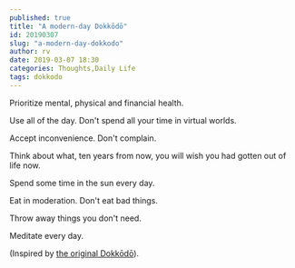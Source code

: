 ```yaml
---
published: true
title: "A modern-day Dokkōdō"
id: 20190307
slug: "a-modern-day-dokkodo"
author: rv
date: 2019-03-07 18:30
categories: Thoughts,Daily Life
tags: dokkodo
---
```


Prioritize mental, physical and financial health.

Use all of the day. Don't spend all your time in virtual worlds.

Accept inconvenience. Don't complain. 

Think about what, ten years from now, you will wish you had gotten out of life now.

Spend some time in the sun every day.

Eat in moderation. Don't eat bad things.

Throw away things you don't need.

Meditate every day.

(Inspired by <a href="https://en.wikipedia.org/wiki/Dokk%C5%8Dd%C5%8D">the original Dokkōdō</a>).
